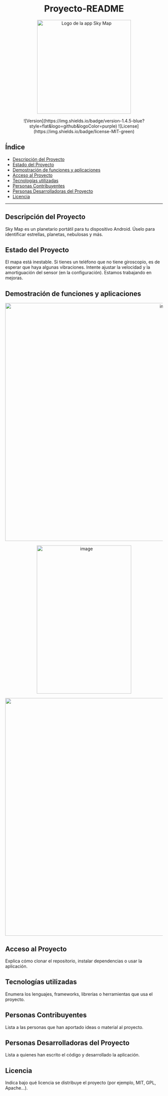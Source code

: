 <h1 align="center"> Proyecto-README </h1>

<p align="center">
  <img src="https://github.com/user-attachments/assets/7b121d2b-9cbb-4c01-934e-462edcb64c22" alt="Logo de la app Sky Map" width="300"/>
</p>

<p align="center">
  ![Version](https://img.shields.io/badge/version-1.4.5-blue?style=flat&logo=github&logoColor=purple)
  ![License](https://img.shields.io/badge/license-MIT-green) 
</p>

## Índice

- [Descripción del Proyecto](#descripción-del-proyecto)
- [Estado del Proyecto](#estado-del-proyecto)
- [Demostración de funciones y aplicaciones](#demostración-de-funciones-y-aplicaciones)
- [Acceso al Proyecto](#acceso-al-proyecto)
- [Tecnologías utilizadas](#tecnologías-utilizadas)
- [Personas Contribuyentes](#personas-contribuyentes)
- [Personas Desarrolladoras del Proyecto](#personas-desarrolladoras-del-proyecto)
- [Licencia](#licencia)

---

## Descripción del Proyecto
Sky Map es un planetario portátil para tu dispositivo Android. Úselo para identificar estrellas, planetas, nebulosas y más.

## Estado del Proyecto
El mapa está inestable.
Si tienes un teléfono que no tiene giroscopio, es de esperar que haya algunas vibraciones. Intente ajustar la velocidad y la amortiguación del sensor (en la configuración).
Estamos trabajando en mejoras.

## Demostración de funciones y aplicaciones
<p align="center">
  <img width="1013" height="761" alt="image" src="https://github.com/user-attachments/assets/6fe77895-755e-4558-96c0-042eb269fc98" />
</p>

<p align="center">
  <img width="302" height="474" alt="image" src="https://github.com/user-attachments/assets/f54eaba0-4fca-4d07-91e2-4b0e69d73aa2" />
</p>

<p align="center">
  <img width="1214" height="760" alt="image" src="https://github.com/user-attachments/assets/464ddf67-c3ae-4c00-a1e3-461c1d6fe285" />
</p>

## Acceso al Proyecto
Explica cómo clonar el repositorio, instalar dependencias o usar la aplicación.  

## Tecnologías utilizadas
Enumera los lenguajes, frameworks, librerías o herramientas que usa el proyecto.  

## Personas Contribuyentes
Lista a las personas que han aportado ideas o material al proyecto.  

## Personas Desarrolladoras del Proyecto
Lista a quienes han escrito el código y desarrollado la aplicación.  

## Licencia
Indica bajo qué licencia se distribuye el proyecto (por ejemplo, MIT, GPL, Apache…).




 
